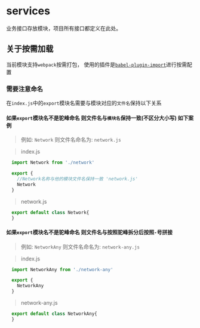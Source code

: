 # services

业务接口存放模块，项目所有接口都定义在此处。

## 关于按需加载

当前模块支持`webpack`按需打包，
使用的插件是[`babel-plugin-import`](https://github.com/ant-design/babel-plugin-import)进行按需配置

### 需要注意命名

在`index.js`中的`export`模块名需要与模块对应的`文件名`保持以下关系

#### 如果`export`模块名不是驼峰命名 则文件名与`模块名`保持一致(不区分大小写) 如下案例

> 例如: `Network`  则文件名命名为: `network.js`

> index.js

```js
  import Network from './network'

  export {
    //Network名称与他的模块文件名保持一致 'network.js'
    Network
  }
```

> network.js

```js
  export default class Network{
  }
```

#### 如果`export`模块名不是驼峰命名 则文件名与按照驼峰拆分后按照`-`号拼接

> 例如: `NetworkAny`  则文件名命名为: `network-any.js`

> index.js

```js
  import NetworkAny from './network-any'

  export {
    NetworkAny
  }
```

> network-any.js

```js
  export default class NetworkAny{
  }
```
